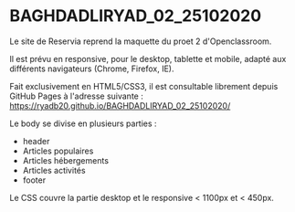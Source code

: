# BAGHDADLIRYAD_02_25102020

Le site de Reservia reprend la maquette du proet 2 d'Openclassroom.

Il est prévu en responsive, pour le desktop, tablette et mobile, adapté aux différents navigateurs (Chrome, Firefox, IE).

Fait exclusivement en HTML5/CSS3, il est consultable librement depuis GitHub Pages à l'adresse suivante : https://ryadb20.github.io/BAGHDADLIRYAD_02_25102020/

Le body se divise en plusieurs parties :
- header
- Articles populaires
- Articles hébergements
- Articles activités
- footer

Le CSS couvre la partie desktop et le responsive < 1100px et < 450px.
